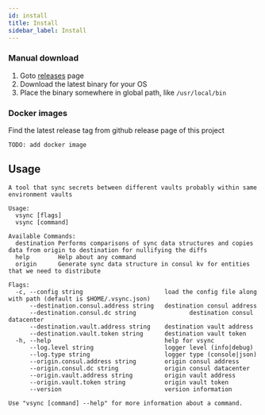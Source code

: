 ```yaml
---
id: install
title: Install
sidebar_label: Install
---
```


### Manual download

1. Goto [releases](https://github.com/ExpediaGroup/vsync/releases) page
2. Download the latest binary for your OS
3. Place the binary somewhere in global path, like `/usr/local/bin`

### Docker images
Find the latest release tag from github release page of this project

```
TODO: add docker image 
```

## Usage

```
A tool that sync secrets between different vaults probably within same environment vaults

Usage:
  vsync [flags]
  vsync [command]

Available Commands:
  destination Performs comparisons of sync data structures and copies data from origin to destination for nullifying the diffs
  help        Help about any command
  origin      Generate sync data structure in consul kv for entities that we need to distribute

Flags:
  -c, --config string                       load the config file along with path (default is $HOME/.vsync.json)
      --destination.consul.address string   destination consul address
      --destination.consul.dc string               destination consul datacenter
      --destination.vault.address string    destination vault address
      --destination.vault.token string      destination vault token
  -h, --help                                help for vsync
      --log.level string                    logger level (info|debug)
      --log.type string                     logger type (console|json)
      --origin.consul.address string        origin consul address
      --origin.consul.dc string             origin consul datacenter
      --origin.vault.address string         origin vault address
      --origin.vault.token string           origin vault token
      --version                             version information

Use "vsync [command] --help" for more information about a command.
```